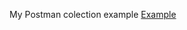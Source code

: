 My Postman colection example
[Example](https://www.postman.com/planetary-satellite-815988/workspace/petstore-swagger/collection/21973270-d044ede9-ef07-4bd3-99b6-9da51a9c3635?action=share&creator=21973270)
